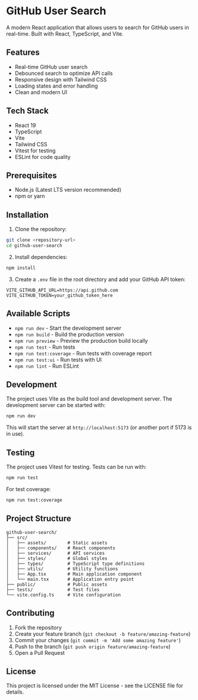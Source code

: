 # GitHub User Search

A modern React application that allows users to search for GitHub users in real-time. Built with React, TypeScript, and Vite.

## Features

- Real-time GitHub user search
- Debounced search to optimize API calls
- Responsive design with Tailwind CSS
- Loading states and error handling
- Clean and modern UI

## Tech Stack

- React 19
- TypeScript
- Vite
- Tailwind CSS
- Vitest for testing
- ESLint for code quality

## Prerequisites

- Node.js (Latest LTS version recommended)
- npm or yarn

## Installation

1. Clone the repository:
```bash
git clone <repository-url>
cd github-user-search
```

2. Install dependencies:
```bash
npm install
```

3. Create a `.env` file in the root directory and add your GitHub API token:
```
VITE_GITHUB_API_URL=https://api.github.com
VITE_GITHUB_TOKEN=your_github_token_here
```

## Available Scripts

- `npm run dev` - Start the development server
- `npm run build` - Build the production version
- `npm run preview` - Preview the production build locally
- `npm run test` - Run tests
- `npm run test:coverage` - Run tests with coverage report
- `npm run test:ui` - Run tests with UI
- `npm run lint` - Run ESLint

## Development

The project uses Vite as the build tool and development server. The development server can be started with:

```bash
npm run dev
```

This will start the server at `http://localhost:5173` (or another port if 5173 is in use).

## Testing

The project uses Vitest for testing. Tests can be run with:

```bash
npm run test
```

For test coverage:

```bash
npm run test:coverage
```

## Project Structure

```
github-user-search/
├── src/
│   ├── assets/        # Static assets
│   ├── components/    # React components
│   ├── services/      # API services
│   ├── styles/        # Global styles
│   ├── types/         # TypeScript type definitions
│   ├── utils/         # Utility functions
│   ├── App.tsx        # Main application component
│   └── main.tsx       # Application entry point
├── public/            # Public assets
├── tests/             # Test files
└── vite.config.ts     # Vite configuration
```

## Contributing

1. Fork the repository
2. Create your feature branch (`git checkout -b feature/amazing-feature`)
3. Commit your changes (`git commit -m 'Add some amazing feature'`)
4. Push to the branch (`git push origin feature/amazing-feature`)
5. Open a Pull Request

## License

This project is licensed under the MIT License - see the LICENSE file for details.
